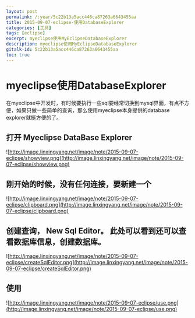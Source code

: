 ```yaml
---
layout: post
permalink: /:year/5c22b13a5acc446ca87263a6643455aa
title: 2015-09-07-eclipse-使用DatabaseExplorer
categories: [工具]
tags: [eclipse]
excerpt: myeclipse使用MyEclipseDatabaseExplorer
description: myeclipse使用MyEclipseDatabaseExplorer
gitalk-id: 5c22b13a5acc446ca87263a6643455aa
toc: true
---
```


# myeclipse使用DatabaseExplorer

在myeclipse中开发时，有时候要执行一些sql要经常切换到mysql界面，有点不方便，如果只做一些简单的查询，那么使用myeclipse本身提供的database explorer就挺方便的了。

## 打开 Myeclipse DataBase Explorer

![http://image.linxingyang.net/image/note/2015-09-07-eclipse/showview.png](http://image.linxingyang.net/image/note/2015-09-07-eclipse/showview.png)

## 刚开始的时候，没有任何连接，要新建一个

![http://image.linxingyang.net/image/note/2015-09-07-eclipse/clipboard.png](http://image.linxingyang.net/image/note/2015-09-07-eclipse/clipboard.png)

## 创建查询， New Sql Editor。 此处可以看到还可以查看数据库信息，创建数据库。

![http://image.linxingyang.net/image/note/2015-09-07-eclipse/createSqlEditor.png](http://image.linxingyang.net/image/note/2015-09-07-eclipse/createSqlEditor.png)

## 使用

![http://image.linxingyang.net/image/note/2015-09-07-eclipse/use.png](http://image.linxingyang.net/image/note/2015-09-07-eclipse/use.png)
